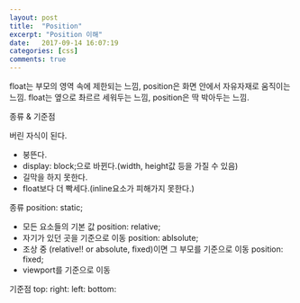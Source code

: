 ```yaml
---
layout: post
title:  "Position"
excerpt: "Position 이해"
date:   2017-09-14 16:07:19
categories: [css]
comments: true
---
```

float는 부모의 영역 속에 제한되는 느낌, position은 화면 안에서 자유자재로 움직이는 느낌.
float는 옆으로 촤르르 세워두는 느낌, position은 딱 박아두는 느낌.

종류 & 기준점

버린 자식이 된다.
 - 붕뜬다.
 - display: block;으로 바뀐다.(width, height값 등을 가질 수 있음)
 - 길막을 하지 못한다.
 - float보다 더 빡세다.(inline요소가 피해가지 못한다.)

종류
position: static;
 - 모든 요소들의 기본 값
position: relative;
 - 자기가 있던 곳을 기준으로 이동
position: ablsolute;
 - 조상 중 (relative!! or absolute, fixed)이면 그 부모를 기준으로 이동
position: fixed;
 - viewport를 기준으로 이동

기준점
top:
right:
left:
bottom:
